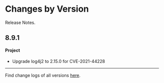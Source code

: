 Changes by Version
==================
Release Notes.

8.9.1
------------------

#### Project

* Upgrade log4j2 to 2.15.0 for CVE-2021-44228

------------------
Find change logs of all versions [here](changes).
